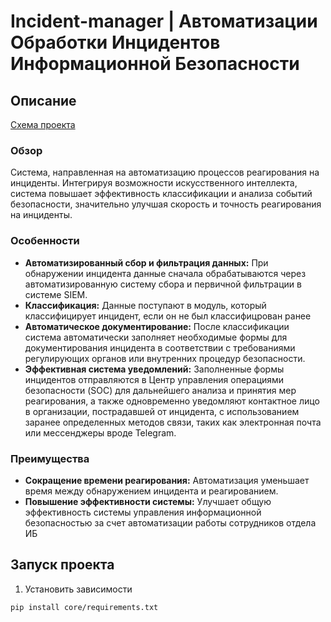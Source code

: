 # Incident-manager | Автоматизации Обработки Инцидентов Информационной Безопасности

## Описание

[Схема проекта](https://whimsical.com/HtroGC4o9hb7yogMLxsakQ)

### Обзор

Система, направленная на автоматизацию процессов реагирования на инциденты. Интегрируя возможности искусственного интеллекта, система повышает эффективность классификации и анализа событий безопасности, значительно улучшая скорость и точность реагирования на инциденты.

### Особенности

* **Автоматизированный сбор и фильтрация данных:** При обнаружении инцидента данные сначала обрабатываются через автоматизированную систему сбора и первичной фильтрации в системе SIEM.
* **Классификация:** Данные поступают в модуль, который классифицирует инцидент, если он не был классифицрован ранее
* **Автоматическое документирование:** После классификации система автоматически заполняет необходимые формы для документирования инцидента в соответствии с требованиями регулирующих органов или внутренних процедур безопасности.
* **Эффективная система уведомлений:** Заполненные формы инцидентов отправляются в Центр управления операциями безопасности (SOC) для дальнейшего анализа и принятия мер реагирования, а также одновременно уведомляют контактное лицо в организации, пострадавшей от инцидента, с использованием заранее определенных методов связи, таких как электронная почта или мессенджеры вроде Telegram.

### Преимущества

* **Сокращение времени реагирования:** Автоматизация уменьшает время между обнаружением инцидента и реагированием.
* **Повышение эффективности системы:** Улучшает общую эффективность системы управления информационной безопасностью за счет автоматизации работы сотрудников отдела ИБ

## Запуск проекта

1. Установить зависимости

```shell
pip install core/requirements.txt
```
